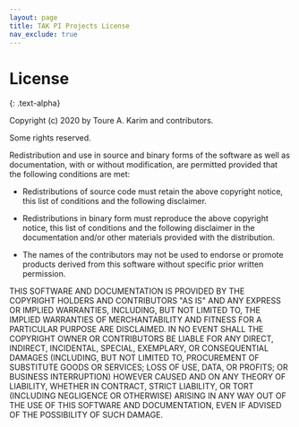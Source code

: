 ```yaml
---
layout: page
title: TAK PI Projects License
nav_exclude: true
---
```


# License
{: .text-alpha}

Copyright (c) 2020 by Toure A. Karim and contributors.

Some rights reserved.

Redistribution and use in source and binary forms of the software as well as documentation, with or without modification, 
are permitted provided that the following conditions are met:

- Redistributions of source code must retain the above copyright notice, this list of conditions and the following disclaimer.

- Redistributions in binary form must reproduce the above copyright notice, this list of conditions and the following disclaimer in the documentation and/or other materials provided with the distribution.

- The names of the contributors may not be used to endorse or promote products derived from this software without specific prior written permission.

THIS SOFTWARE AND DOCUMENTATION IS PROVIDED BY THE COPYRIGHT HOLDERS AND CONTRIBUTORS 
"AS IS" AND ANY EXPRESS OR IMPLIED WARRANTIES, INCLUDING, BUT NOT LIMITED TO, THE IMPLIED 
WARRANTIES OF MERCHANTABILITY AND FITNESS FOR A PARTICULAR PURPOSE ARE DISCLAIMED. 
IN NO EVENT SHALL THE COPYRIGHT OWNER OR CONTRIBUTORS BE LIABLE FOR ANY DIRECT, INDIRECT, 
INCIDENTAL, SPECIAL, EXEMPLARY, OR CONSEQUENTIAL DAMAGES (INCLUDING, BUT NOT LIMITED TO, 
PROCUREMENT OF SUBSTITUTE GOODS OR SERVICES; LOSS OF USE, DATA, OR PROFITS; OR BUSINESS INTERRUPTION) 
HOWEVER CAUSED AND ON ANY THEORY OF LIABILITY, WHETHER IN CONTRACT, STRICT LIABILITY, OR TORT 
(INCLUDING NEGLIGENCE OR OTHERWISE) ARISING IN ANY WAY OUT OF THE USE OF THIS SOFTWARE AND DOCUMENTATION, 
EVEN IF ADVISED OF THE POSSIBILITY OF SUCH DAMAGE.
